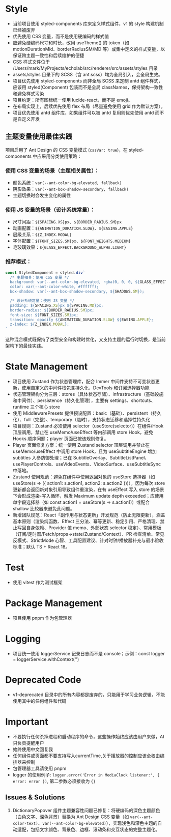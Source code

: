 # Style

- 当前项目使用 styled-components 库来定义样式组件，v1 的 style 构建机制已经被废弃
- 优先使用 CSS 变量，而不是使用硬编码的样式值
- 应避免硬编码尺寸和时长，改用 useTheme() 的 token（如 motionDurationMid、borderRadiusSM/MD 等）或集中定义的样式变量，以保证跨主题一致性和后续维护的便捷
- CSS 样式文件位于 /Users/mark/MyProjects/echolab/src/renderer/src/assets/styles 目录
- assets/styles 目录下的 SCSS（含 ant.scss）均为全局引入，会全局生效。
- 项目优先使用 styled-components 而非全局 SCSS 来定制 antd 组件样式，应该用 styled(Component) 包装而不是全局 classNames，保持架构一致性和避免样式污染
- 项目约定：所有图标统一使用 lucide-react，而不是 emoji。
- 在布局实现上，后续优先使用 flex 布局（尽量避免使用 grid 作为默认方案）。
- 项目优先使用 antd 组件库，如果组件可以被 antd 复用则优先使用 antd 而不是自定义开发

## 主题变量使用最佳实践

项目启用了 Ant Design 的 CSS 变量模式 (`cssVar: true`)，在 styled-components 中应采用分类使用策略：

### 使用 CSS 变量的场景（主题相关属性）：

- 颜色系统：`var(--ant-color-bg-elevated, fallback)`
- 阴影效果：`var(--ant-box-shadow-secondary, fallback)`
- 主题切换时会发生变化的属性

### 使用 JS 变量的场景（设计系统常量）：

- 尺寸间距：`${SPACING.XS}px`、`${BORDER_RADIUS.SM}px`
- 动画配置：`${ANIMATION_DURATION.SLOW}`、`${EASING.APPLE}`
- 层级关系：`${Z_INDEX.MODAL}`
- 字体配置：`${FONT_SIZES.SM}px`、`${FONT_WEIGHTS.MEDIUM}`
- 毛玻璃效果：`${GLASS_EFFECT.BACKGROUND_ALPHA.LIGHT}`

### 推荐模式：

```typescript
const StyledComponent = styled.div`
  /* 主题相关：使用 CSS 变量 */
  background: var(--ant-color-bg-elevated, rgba(0, 0, 0, ${GLASS_EFFECT.BACKGROUND_ALPHA.LIGHT}));
  color: var(--ant-color-white, #ffffff);
  box-shadow: var(--ant-box-shadow-secondary, ${SHADOWS.SM});

  /* 设计系统常量：使用 JS 变量 */
  padding: ${SPACING.XS}px ${SPACING.MD}px;
  border-radius: ${BORDER_RADIUS.SM}px;
  font-size: ${FONT_SIZES.SM}px;
  transition: opacity ${ANIMATION_DURATION.SLOW} ${EASING.APPLE};
  z-index: ${Z_INDEX.MODAL};
`
```

这种混合模式既保持了类型安全和构建时优化，又支持主题的运行时切换，是当前架构下的最佳实践。

# State Management

- 项目使用 Zustand 作为状态管理库，配合 Immer 中间件支持不可变状态更新，使用自定义的中间件栈包含持久化、DevTools 和订阅选择器功能
- 状态管理架构分为三层：stores（具体状态存储）、infrastructure（基础设施和中间件）、persistence（持久化管理），主要有 settings、shortcuts、runtime 三个核心 store
- 使用 MiddlewarePresets 提供预设配置：basic（基础）、persistent（持久化）、full（完整）、temporary（临时），支持状态迁移和选择性持久化
- 项目规则：Zustand 必须使用 selector（useStore(selector)）在组件/Hook 顶层调用，禁止在 useMemo/useEffect 等内部调用 store Hook，避免 Hooks 顺序问题；player 页面已按该规则修复。
- Player 页面修复方案：统一使用 Zustand selector 顶层调用并禁止在 useMemo/useEffect 中调用 store Hook，且为 useSubtitleEngine 增加 subtitles 入参防御处理；已在 SubtitleOverlay、SubtitleListPanel、usePlayerControls、useVideoEvents、VideoSurface、useSubtitleSync 中落地。
- Zustand 使用规范：避免在组件中使用返回对象的 useStore 选择器（如 useStore(s => ({ action1: s.action1, action2: s.action2 }))），因为每次 store 更新都会返回新对象引用导致组件重渲染，在有 useEffect 写入 store 的场景下会形成渲染-写入循环，触发 Maximum update depth exceeded；应使用单字段选择器（如 const action1 = useStore(s => s.action1)）或配合 shallow 比较器来避免此问题。
- 新增团队规范：React「副作用与状态更新」开发规范（防止无限更新），涵盖基本原则（渲染纯函数、Effect 三分法、幂等更新、稳定引用、严格清理、禁止写回自身依赖、Provider 值 memo、外部状态 selector 稳定）、常用模板（订阅/定时器/Fetch/props→state/Zustand/Context）、PR 检查清单、常见反模式、StrictMode 心智、工具配置建议、针对时钟/播放器补充与最小验收标准；默认 TS + React 18。

# Test

- 使用 vitest 作为测试框架

# Package Management

- 项目使用 pnpm 作为包管理器

# Logging

- 项目统一使用 loggerService 记录日志而不是 console；示例：const logger = loggerService.withContext('<ComponentName>')

# Deprecated Code

- v1-deprecated 目录中的所有内容都是废弃的，只能用于学习业务逻辑，不能使用其中的任何组件和代码

# Important

- 不要执行任何杀掉进程和启动程序的命令，这些操作始终应该由用户来做，AI只负责提醒用户
- 始终使用中文回复我
- 任何组件或页面都不要支持写入currentTime,关于播放器的控制应该全权由编排器来控制
- 包管理器工具请使用 pnpm
- logger 的使用例子: `logger.error('Error in MediaClock listener:', { error: error })`, 第二参数必须接收为 `{}`

## Issues & Solutions

1. DictionaryPopover 组件主题兼容性问题已修复：将硬编码的深色主题颜色（白色文字、深色背景）替换为 Ant Design CSS 变量（如 `var(--ant-color-text)`、`var(--ant-color-bg-elevated)`），实现浅色和深色主题的自动适配，包括文字颜色、背景色、边框、滚动条和交互状态的完整主题化。

